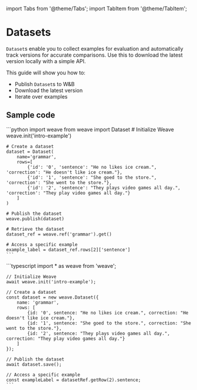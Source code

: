 import Tabs from '@theme/Tabs';
import TabItem from '@theme/TabItem';

# Datasets

`Dataset`s enable you to collect examples for evaluation and automatically track versions for accurate comparisons. Use this to download the latest version locally with a simple API.

This guide will show you how to:

- Publish `Dataset`s to W&B
- Download the latest version
- Iterate over examples

## Sample code

<Tabs groupId="programming-language">
  <TabItem value="python" label="Python" default>
    ```python
    import weave
    from weave import Dataset
    # Initialize Weave
    weave.init('intro-example')

    # Create a dataset
    dataset = Dataset(
        name='grammar',
        rows=[
            {'id': '0', 'sentence': "He no likes ice cream.", 'correction': "He doesn't like ice cream."},
            {'id': '1', 'sentence': "She goed to the store.", 'correction': "She went to the store."},
            {'id': '2', 'sentence': "They plays video games all day.", 'correction': "They play video games all day."}
        ]
    )

    # Publish the dataset
    weave.publish(dataset)

    # Retrieve the dataset
    dataset_ref = weave.ref('grammar').get()

    # Access a specific example
    example_label = dataset_ref.rows[2]['sentence']
    ```

  </TabItem>
  <TabItem value="typescript" label="TypeScript">
    ```typescript
    import * as weave from 'weave';

    // Initialize Weave
    await weave.init('intro-example');

    // Create a dataset
    const dataset = new weave.Dataset({
        name: 'grammar',
        rows: [
            {id: '0', sentence: "He no likes ice cream.", correction: "He doesn't like ice cream."},
            {id: '1', sentence: "She goed to the store.", correction: "She went to the store."},
            {id: '2', sentence: "They plays video games all day.", correction: "They play video games all day."}
        ]
    });

    // Publish the dataset
    await dataset.save();

    // Access a specific example
    const exampleLabel = datasetRef.getRow(2).sentence;
    ```

  </TabItem>
</Tabs>

